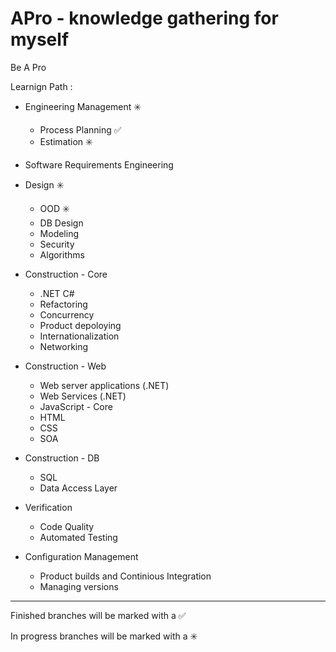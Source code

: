 # APro - **knowledge gathering for myself**

Be A Pro

Learnign Path : 

- Engineering Management :eight_spoked_asterisk:
    - Process Planning  :white_check_mark:
    - Estimation  :eight_spoked_asterisk:
    
- Software Requirements Engineering

- Design :eight_spoked_asterisk:
    - OOD :eight_spoked_asterisk:
    - DB Design
    - Modeling
    - Security
    - Algorithms
    
- Construction - Core 
    - .NET C#
    - Refactoring
    - Concurrency
    - Product depoloying
    - Internationalization
    - Networking

- Construction - Web
    - Web server applications (.NET)
    - Web Services (.NET)
    - JavaScript - Core
    - HTML
    - CSS
    - SOA
    
- Construction - DB
    - SQL
    - Data Access Layer

- Verification
    - Code Quality
    - Automated Testing

- Configuration Management
    - Product builds and Continious Integration
    - Managing versions


------------------------------------------------------------------------
Finished branches will be marked with a :white_check_mark:

In progress branches will be marked with a :eight_spoked_asterisk:
